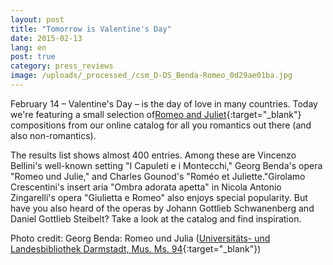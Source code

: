 ```yaml
---
layout: post
title: "Tomorrow is Valentine's Day"
date: 2015-02-13
lang: en
post: true
category: press_reviews
image: /uploads/_processed_/csm_D-DS_Benda-Romeo_0d29ae01ba.jpg
---
```



February 14 – Valentine's Day – is the day of love in many countries. Today we're featuring a small selection of[Romeo and Juliet](https://opac.rism.info/search?View=rism&title=Romeo){:target="_blank"} compositions from our online catalog for all you romantics out there (and also non-romantics).

The results list shows almost 400 entries. Among these are Vincenzo Bellini's well-known setting "I Capuleti e i Montecchi," Georg Benda's opera "Romeo und Julie," and Charles Gounod's "Roméo et Juliette."Girolamo Crescentini's insert aria "Ombra adorata apetta" in Nicola Antonio Zingarelli's opera "Giulietta e Romeo" also enjoys special popularity. But have you also heard of the operas by Johann Gottlieb Schwanenberg and Daniel Gottlieb Steibelt? Take a look at the catalog and find inspiration.

Photo credit: Georg Benda: Romeo und Julia ([Universitäts- und Landesbibliothek Darmstadt, Mus. Ms. 94](http://tudigit.ulb.tu-darmstadt.de/show/Mus-Ms-094-01/0002){:target="_blank"})





<script type="text/javascript">var switchTo5x=true;</script><script type="text/javascript" src="http://w.sharethis.com/button/buttons.js"></script><script type="text/javascript">stLight.options({publisher: "9b601438-1ce1-49d8-bfd7-9cff5df54c17", doNotHash: false, doNotCopy: false, hashAddressBar: false});</script>
